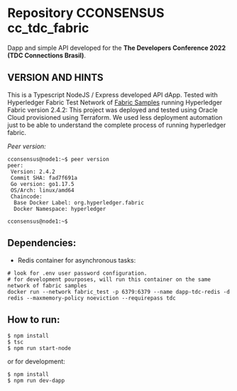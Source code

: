 # Repository CCONSENSUS cc_tdc_fabric

Dapp and simple API developed for the **The Developers Conference 2022 (TDC Connections Brasil)**.

## VERSION AND HINTS

This is a Typescript NodeJS / Express developed API dApp. Tested with Hyperledger Fabric Test Network of
[Fabric Samples](https://github.com/hyperledger/fabric-samples) running Hyperledger Fabric version 2.4.2:
This project was deployed and tested using Oracle Cloud provisioned using Terraform. We used less deployment automation
just to be able to understand the complete process of running hyperledger fabric.

*Peer version:*

```shell
cconsensus@node1:~$ peer version
peer:
 Version: 2.4.2
 Commit SHA: fad7f691a
 Go version: go1.17.5
 OS/Arch: linux/amd64
 Chaincode:
  Base Docker Label: org.hyperledger.fabric
  Docker Namespace: hyperledger

cconsensus@node1:~$
```

## Dependencies:

- Redis container for asynchronous tasks:

```shell
# look for .env user password configuration.
# for development pourposes, will run this container on the same network of fabric samples
docker run --network fabric_test -p 6379:6379 --name dapp-tdc-redis -d redis --maxmemory-policy noeviction --requirepass tdc
```

## How to run:

```shell
$ npm install
$ tsc
$ npm run start-node
```

or for development:

```shell
$ npm install
$ npm run dev-dapp
```



